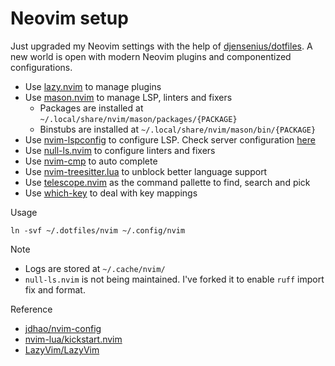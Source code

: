 # Neovim setup

Just upgraded my Neovim settings with the help of [djensenius/dotfiles](https://github.com/djensenius/dotfiles).
A new world is open with modern Neovim plugins and componentized configurations. 

* Use [lazy.nvim](https://github.com/folke/lazy.nvim) to manage plugins
* Use [mason.nvim](https://github.com/williamboman/mason.nvim) to manage LSP, linters and fixers
  - Packages are installed at `~/.local/share/nvim/mason/packages/{PACKAGE}`
  - Binstubs are installed at `~/.local/share/nvim/mason/bin/{PACKAGE}`
* Use [nvim-lspconfig](https://github.com/neovim/nvim-lspconfig) to configure LSP. Check server configuration [here](https://github.com/neovim/nvim-lspconfig/blob/master/doc/server_configurations.md)
* Use [null-ls.nvim](https://github.com/jose-elias-alvarez/null-ls.nvim) to configure linters and fixers
* Use [nvim-cmp](https://github.com/hrsh7th/nvim-cmp) to auto complete
* Use [nvim-treesitter.lua](nvim-treesitter) to unblock better language support
* Use [telescope.nvim](https://github.com/nvim-telescope/telescope.nvim) as the command pallette to find, search and pick
* Use [which-key](https://github.com/folke/which-key.nvim) to deal with key mappings

Usage

```
ln -svf ~/.dotfiles/nvim ~/.config/nvim
```

Note

* Logs are stored at `~/.cache/nvim/`
* `null-ls.nvim` is not being maintained. I've forked it to enable `ruff` import fix and format.


Reference

* [jdhao/nvim-config](https://github.com/jdhao/nvim-config)
* [nvim-lua/kickstart.nvim](https://github.com/nvim-lua/kickstart.nvim)
* [LazyVim/LazyVim](https://github.com/LazyVim/LazyVim)
